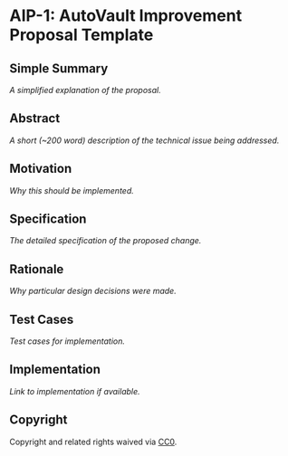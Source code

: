 # AIP-1: AutoVault Improvement Proposal Template

## Simple Summary

_A simplified explanation of the proposal._

## Abstract

_A short (~200 word) description of the technical issue being addressed._

## Motivation

_Why this should be implemented._

## Specification

_The detailed specification of the proposed change._

## Rationale

_Why particular design decisions were made._

## Test Cases
_Test cases for implementation._
## Implementation
_Link to implementation if available._

## Copyright

Copyright and related rights waived via [CC0](https://creativecommons.org/publicdomain/zero/1.0/).
